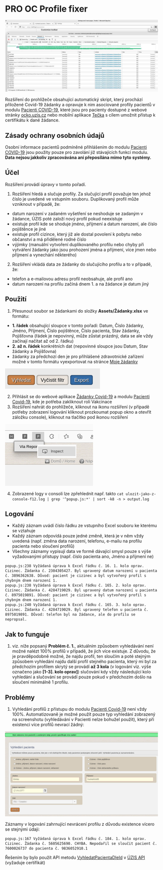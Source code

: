 # PRO OC Profile fixer

![Preview](preview/nahled.jpg)

Rozšíření do prohlížeče obsahující automatický skript, který prochází přiložené Covid-19 žádanky a opravuje k nim asociované profily pacientů v modulu [Pacienti COVID-19](https://ereg.ksrzis.cz/Registr/CUDZadanky/VyhledaniPacienta), které jsou pro pacienty dostupné z webové stránky [ocko.uzis.cz](https://ocko.uzis.cz) nebo mobilní aplikace [Tečka](https://ockodoc.mzcr.cz/napoveda/tecka/cz/) s cílem umožnit přístup k certifikátu k dané žádance.

## Zásady ochrany osobních údajů

Osobní informace pacientů podmíněné přihlášením do modulu [Pacienti COVID-19](https://ereg.ksrzis.cz/Registr/CUDZadanky/VyhledaniPacienta) jsou použity pouze pro zavolání již stávajících funkcí modulu. **Data nejsou jakkoliv zpracovávána ani přeposílána mimo tyto systémy.**

## Účel

Rozšíření provádí úpravy v tomto pořadí.

1. Rozšíření hledá a slučuje profily. Za slučující profil považuje ten jehož číslo je uvedené ve vstupním souboru. Duplikovaný profil může vzniknout v případě, že:
- datum narození v zadaném vyšetření se neshoduje se zadaným v žádance, ÚZIS poté založí nový profil pokud neexistuje
- existuje profil kde se shoduje jméno, přijmení a datum narození, ale číslo pojištěnce je jiné
- existuje profil cizince, který již ale dostal povolení k pobytu nebo občanství a má přidělené rodné číslo
- výjimky (manuální vytvoření duplikovaného profilu nebo chyby při vytváření žádanky jako jsou prohození jména a přijmení, více jmen nebo přijmení a vynechání některého)

2. Rozšíření vkládá data ze žádanky do slučujícího profilu a to v případě, že:
- telefon a e-mailovou adresu profil neobsahuje, ale profil ano
- datum narození na profilu začíná dnem 1. a na žádance je datum jiný

## Použití

1. Přesunout soubor se žádankami do složky **Assets/Žádanky.xlsx** ve formátu:
- **1. řádek** obsahující sloupce v tomto pořadí: Datum, Číslo žádanky, Jméno, Příjmení, Číslo pojištěnce, Číslo pacienta, Stav žádanky, Pojišťovna (řádek je nepovinný, může zůstat prázdný, data se ale vždy začínají načítat až od 2. řádku)
- **2. až n. řádek** konkrétních dat (nepovinné sloupce jsou Datum, Stav žádanky a Pojišťovna) 
- žádanky za předchozí den je pro přihlášené zdravotnické zařízení možné v tomto formátu vyexportovat na stránce [Moje žádanky](https://ereg.ksrzis.cz/Registr/CUDZadanky/MojeZadanky)

![Preview](preview/export.png)

2. Přihlásit se do webové aplikace [Žádanky Covid-19](https://eregpublicsecure.ksrzis.cz/Registr/CUD/Overeni/Prihlaseni) a modulu [Pacienti Covid-19](https://eregotp.ksrzis.cz/), kde je potřeba zakliknout roli Vakcinace
3. Rozšíření nahrát do prohlížeče, kliknout na ikonu rozšíření (v případě potřeby zobrazení logování kliknout prozkoumat popup okno a otevřít záložku console),  kliknout na tlačítko pod ikonou rozšíření

![Preview](preview/tlacitko_spusteni.png)

4. Zobrazené logy v consoli lze zpřehlednit např. takto `cat ulozit-jako-z-console-f12.log | grep '^popup.js:*' | sort -k8 -n > output.log`

## Logování

- Každý záznam uvádí číslo řádku ze vstupního Excel souboru ke kterému se vztahuje
- Každý záznam odpovídá pouze jedné změně, která je v něm vždy uvedená (např. změna data narození, telefonu, e-mailu na profilu pacienta nebo sloučení profilů)
- Všechny záznamy vypisují data ve formě dávající smysl pouze s výše vyžadovanými přístupy (např. číslo pacienta ano, Jméno a přijmení ne)

```
popup.js:238 Vyžádaná úprava k Excel řádku č. 16. 1. kolo oprav. Cizinec. Žádanka č. 2304305427. Byl upravený datum narození u pacienta č. 3896362638. Důvod: pacient je cizinec a byl vytvořený profil s chybným dnem narození 1.
popup.js:238 Vyžádaná úprava k Excel řádku č. 165. 2. kolo oprav. Cizinec. Žádanka č. 4284719029. Byl upravený datum narození u pacienta č. 8975019891. Důvod: pacient je cizinec a byl vytvořený profil s chybným dnem narození 1.
popup.js:240 Vyžádaná úprava k Excel řádku č. 165. 3. kolo oprav. Cizinec. Žádanka č. 4284719029. Byl upravený telefon u pacienta č. 8975019891. Důvod: telefon byl na žádance, ale do profilu se nepropsal.
```
## Jak to funguje

1. viz. níže popsaný **Problém č. 1.**, aktuálním způsobem vyhledávání není možné nalézt 100% profilů v případě, že jich více existuje. Z důvodu, že je pravděpodobně možné, že najdu profil, ten sloučím a poté stejným způsobem vyhledání najdu další profil stejného pacienta, který mi byl za předchozím profilem skrytý se provádí **až 3 kola** (v logování viz. výše označeno jako **[1-3]. kolo oprav]**) slučování kdy vždy následující kolo vyhledání a slučování se provádí pouze pokud v předchozím došlo na sloučení minimálně 1 profilu.

## Problémy

1. Vyhledání profilů z přístupu do modulu [Pacienti Covid-19](https://eregotp.ksrzis.cz/) není vždy 100%. Automatizovaně je možné použít pouze typ vyhledání zobrazený na screenshotu (vyhledávání v Pacienti nelze bohužel použít), který při existenci více profilů nevrací žádný:

![Preview](/preview/bylo_nalezeno_vice_pacientu.png)

Záznamy v logování zahrnující nevrácení profilu z důvodu existence vícero se stejnými údaji:

```
popup.js:167 Vyžádaná úprava k Excel řádku č. 184. 1. kolo oprav. Cizinec. Žádanka č. 5605625690. CHYBA. Nepodařil se sloučit pacient č. 7600026737 do pacienta č. 9836052910.1
```

Řešením by bylo použít API metodu [VyhledatPacientaDleId](/api/v1/pacienti/VyhledatPacientaDleId/{id}) v [ÚZIS API](https://apidoc.uzis.cz/index.html) (vyžaduje certifikát)
